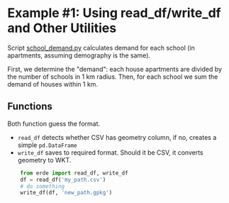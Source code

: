 # Example #1: Using read_df/write_df and Other Utilities

Script [school_demand.py](school_demand.py) calculates demand for each school (in apartments, assuming demography is the same).

First, we determine the "demand": each house apartments are divided by the number of schools in 1 km radius. Then, for each school we sum the demand of houses within 1 km.

## Functions

Both function guess the format.

* `read_df` detects whether CSV has geometry column, if no, creates a simple `pd.DataFrame`
* `write_df` saves to required format. Should it be CSV, it converts geometry to WKT.

````python
	from erde import read_df, write_df
	df = read_df('my_path.csv')
	# do something
	write_df(df, 'new_path.gpkg')
